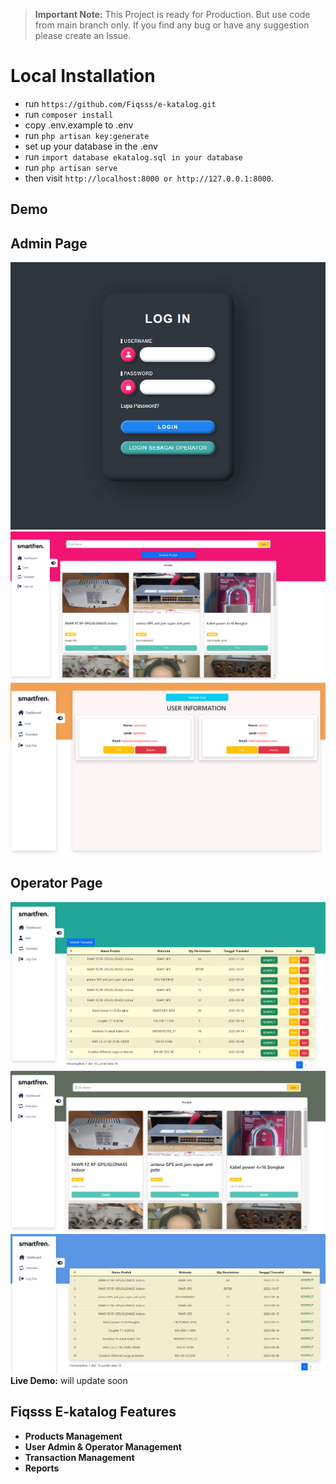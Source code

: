 > **Important Note:** This Project is ready for Production. But use code from main branch only. If you find any bug or have any suggestion please create an Issue.

# Local Installation

- run `` https://github.com/Fiqsss/e-katalog.git ``
- run ``composer install ``
- copy .env.example to .env
- run `` php artisan key:generate ``
- set up your database in the .env
- run `` import database ekatalog.sql in your database ``
- run `` php artisan serve ``
- then visit `` http://localhost:8000 or http://127.0.0.1:8000 ``.


## Demo

## Admin Page
![Fiqsss ekatalog](public/img/demo/SC1.png)
![Fiqsss ekatalog](public/img/demo/SC2.png)
![Fiqsss ekatalog](public/img/demo/SC3.png)

## Operator Page
![Fiqsss ekatalog](public/img/demo/SC4.png)
![Fiqsss ekatalog](public/img/demo/SC5.png)
![Fiqsss ekatalog](public/img/demo/SC6.png)
**Live Demo:** will update soon

## Fiqsss E-katalog Features

- **Products Management**
- **User Admin & Operator Management**
- **Transaction Management**
- **Reports**
